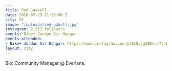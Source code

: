 ```yaml
---
title: Red Gaskell
date: 2016-07-23 21:33:00 Z
city: SF
image: "/uploads/red-gakell.jpg"
instagram: 7,251 followers
events: Nike+ Jordan Air Hangar
events-attended:
- Nike+ Jordan Air Hangar: https://www.instagram.com/p/BIOpjg3BDnc/?taken-by=kustoo
layout: city
---
```


Bio: Community Manager @ Everlane. 